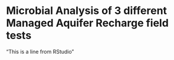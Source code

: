 # Microbial Analysis of 3 different Managed Aquifer Recharge field tests
“This is a line from RStudio”
